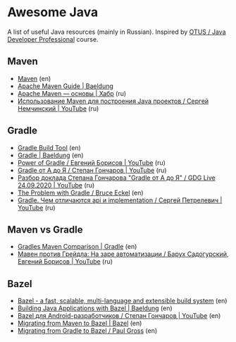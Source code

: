 # Awesome Java
A list of useful Java  resources (mainly in Russian).
Inspired by [OTUS / Java Developer Professional](https://otus.ru/lessons/java-professional/) course.

## Maven
- [Maven](http://maven.apache.org) (en)
- [Apache Maven Guide | Baeldung](https://www.baeldung.com/maven-guide)
- [Apache Maven — основы | Хабр](https://habr.com/ru/post/77382/) (ru)
- [Использование Maven для построения Java проектов / Сергей Немчинский | YouTube](https://www.youtube.com/watch?v=IAbZVA4tK6M) (ru)

## Gradle
- [Gradle Build Tool](https://gradle.org) (en)
- [Gradle | Baeldung](https://www.baeldung.com/category/gradle/) (en)
- [Power of Gradle / Евгений Борисов | YouTube](https://www.youtube.com/watch?v=NZJTYPLb0iE) (ru)
- [Gradle от A до Я / Степан Гончаров | YouTube](https://www.youtube.com/watch?v=Yft6h7JkWo0) (ru)
- [Разбор доклада Степана Гончарова "Gradle от А до Я" / GDG Live 24.09.2020 | YouTube](https://www.youtube.com/watch?v=CbEqv1vXtOc) (ru)
- [The Problem with Gradle / Bruce Eckel](https://www.bruceeckel.com/2021/01/02/the-problem-with-gradle/) (en)
- [Gradle. Чем отличаются api и implementation / Сергей Петрелевич | YouTube](https://www.youtube.com/watch?v=K_ip_4n1FxY) (ru)

## Maven vs Gradle
- [Gradles Maven Comparison | Gradle](https://gradle.org/maven-vs-gradle/) (en)
- [Мавен против Грейдла: На заре автоматизации / Барух Садогурский, Евгений Борисов | YouTube](https://www.youtube.com/watch?v=LScps3Dl7Vw) (ru)

## Bazel
- [Bazel - a fast, scalable, multi-language and extensible build system](https://bazel.build) (en)
- [Building Java Applications with Bazel | Baeldung](https://www.baeldung.com/bazel-build-tool) (en)
- [Bazel для Android-разработчиков / Степан Гончаров | YouTube](https://www.youtube.com/watch?v=5xOOit9b7Yc) (en)
- [Migrating from Maven to Bazel | Bazel](https://docs.bazel.build/versions/2.1.0/migrate-maven.html) (en)
- [Migrating from Gradle to Bazel / Paul Gross](https://www.pgrs.net/2015/09/01/migrating-from-gradle-to-bazel/) (en)
